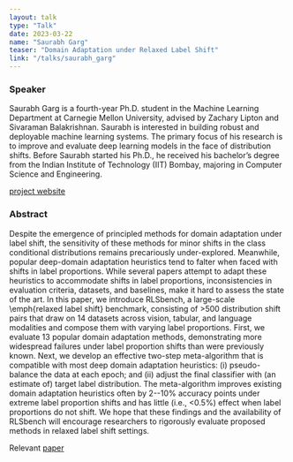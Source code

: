 ```yaml
---
layout: talk
type: "Talk"
date: 2023-03-22
name: "Saurabh Garg"
teaser: "Domain Adaptation under Relaxed Label Shift"
link: "/talks/saurabh_garg"
---
```


### Speaker 
Saurabh Garg is a fourth-year Ph.D. student in the Machine Learning Department at Carnegie Mellon University, advised by Zachary Lipton and Sivaraman Balakrishnan. Saurabh is interested in building robust and deployable machine learning systems. The primary focus of his research is to improve and evaluate deep learning models in the face of distribution shifts.  Before Saurabh started his Ph.D., he received his bachelor’s degree from the Indian Institute of Technology (IIT) Bombay, majoring in Computer Science and Engineering. 

[project website](https://sites.google.com/view/rlsbench/)

### Abstract 
Despite the emergence of principled methods for domain adaptation under label shift, the sensitivity of these methods for minor shifts in the class conditional distributions remains precariously under-explored. Meanwhile, popular deep-domain adaptation heuristics tend to falter when faced with shifts in label proportions. While several papers attempt to adapt these heuristics to accommodate shifts in label proportions, inconsistencies in evaluation criteria, datasets, and baselines, make it hard to assess the state of the art. In this paper, we introduce RLSbench, a large-scale \emph{relaxed label shift} benchmark, consisting of $>$500 distribution shift pairs that draw on 14 datasets across vision, tabular, and language modalities and compose them with varying label proportions. First, we evaluate 13 popular domain adaptation methods, demonstrating more widespread failures under label proportion shifts than were previously known. Next, we develop an effective two-step meta-algorithm that is compatible with most deep domain adaptation heuristics: (i) pseudo-balance the data at each epoch; and (ii) adjust the final classifier with (an estimate of) target label distribution. The meta-algorithm improves existing domain adaptation heuristics often by 2--10\% accuracy points under extreme label proportion shifts and has little (i.e., $<$0.5\%) effect when label proportions do not shift. We hope that these findings and the availability of RLSbench will encourage researchers to rigorously evaluate proposed methods in relaxed label shift settings. 

Relevant [paper](https://arxiv.org/abs/2302.03020)
